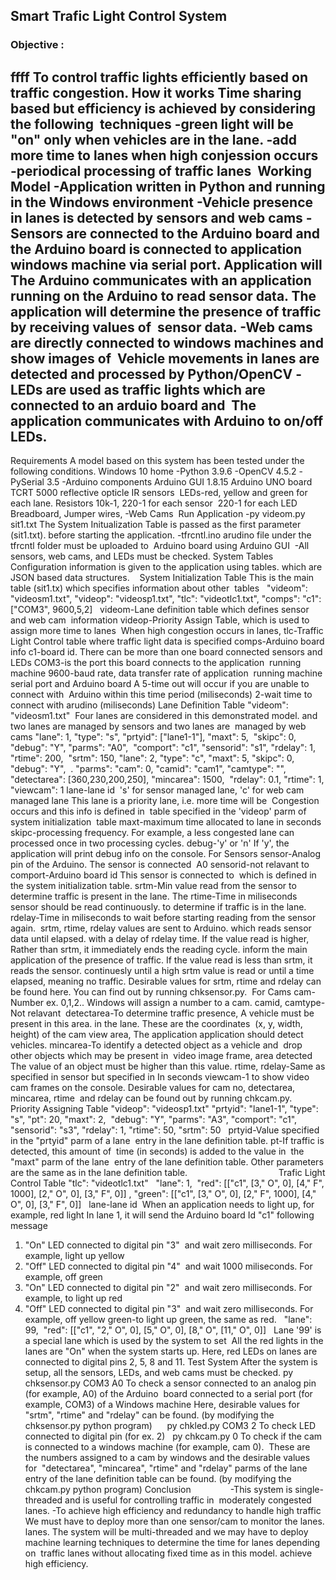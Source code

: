 ## Smart Trafic Light Control System

### Objective :
   ffff
  To control traffic lights efficiently based on traffic congestion.
How it works
Time sharing based but efficiency is achieved by considering the following 
techniques
-green light will be "on" only when vehicles are in the lane.
-add more time to lanes when high conjession occurs
-periodical processing of traffic lanes 
Working Model
-Application written in Python and running in the Windows environment -Vehicle presence in lanes is detected by sensors and web cams
-Sensors are connected to the Arduino board and the Arduino board is connected to
application windows machine via serial port. Application will 
The Arduino communicates with an application running on the Arduino to read sensor data.
The application will determine the presence of traffic by receiving values of 
sensor data.
-Web cams are directly connected to windows machines and show images of 
Vehicle movements in lanes are detected and processed by Python/OpenCV
-LEDs are used as traffic lights which are connected to an arduio board and 
The application communicates with Arduino to on/off LEDs.
-
Requirements
A model based on this system has been tested under the following conditions.
Windows 10 home
-Python 3.9.6
-OpenCV 4.5.2
-PySerial 3.5
-Arduino components
Arduino GUI 1.8.15 Arduino UNO board
TCRT 5000 reflective opticle IR sensors 
LEDs-red, yellow and green for each lane.
Resistors 10k-1, 220-1 for each sensor 
220-1 for each LED
Breadboard, Jumper wires,
-Web Cams 
Run Application
-py videom.py sit1.txt
The System Initualization Table is passed as the first parameter (sit1.txt).
before starting the application.
-tfrcntl.ino arudino file under the tfrcntl folder must be uploaded to 
Arduino board using Arduino GUI 
-All sensors, web cams, and LEDs must be checked.
System Tables
Configuration information is given to the application using tables.
which are JSON based data structures.
  
System Initialization Table
This is the main table (sit1.tx) which specifies information about other 
tables
 
"videom": "videosm1.txt",
"videop": "videosp1.txt",
"tlc": "videotlc1.txt",
"comps": "c1": ["COM3", 9600,5,2]
 
videom-Lane definition table which defines sensor and web cam 
information
videop-Priority Assign Table, which is used to assign more time to lanes 
When high congestion occurs in lanes,
tlc-Traffic Light Control table where traffic light data is
specified
comps-Arduino board info
c1-board id. There can be more than one board connected
sensors and LEDs
COM3-is the port this board connects to the application 
running machine
9600-baud rate, data transfer rate of application 
running machine serial port and Arduino board
A 5-time out will occur if you are unable to connect with 
Arduino within this time period (miliseconds) 2-wait time to connect with arudino (miliseconds)
Lane Definition Table
"videom": "videosm1.txt" 
Four lanes are considered in this demonstrated model.
and two lanes are managed by sensors and two lanes are 
managed by web cams
"lane": 1, "type": "s", "prtyid": ["lane1-1"], "maxt": 5, 
"skipc": 0, "debug": "Y", "parms": "A0", 
"comport": "c1", "sensorid": "s1", "rdelay": 1, "rtime": 200, 
"srtm": 150,
"lane": 2, "type": "c", "maxt": 5, "skipc": 0, "debug": "Y", 
. "parms": "cam": 0, "camid": "cam1", "camtype": "", 
"detectarea": [360,230,200,250], "mincarea": 1500, 
"rdelay": 0.1, "rtime": 1, "viewcam": 1
lane-lane id 
's' for sensor managed lane, 'c' for web cam managed lane
This lane is a priority lane, i.e. more time will be 
Congestion occurs and this info is defined in 
table specified in the 'videop' parm of system initialization 
table
maxt-maximum time allocated to lane in seconds
skipc-processing frequency. For example, a less congested lane can 
processed once in two processing cycles.
debug-'y' or 'n' If 'y', the application will print debug info on the console.
For Sensors
sensor-Analog pin of the Arduino. The sensor is connected 
A0
sensorid-not relavant to comport-Arduino board id This sensor is connected to 
which is defined in the system initialization table.
srtm-Min value read from the sensor to determine traffic
is present in the lane.
The rtime-Time in miliseconds sensor should be read continuously.
to determine if traffic is in the lane.
rdelay-Time in miliseconds to wait before starting reading
from the sensor again. 
srtm, rtime, rdelay values are sent to Arduino.
which reads sensor data until elapsed.
with a delay of rdelay time. If the value read is higher,
Rather than srtm, it immediately ends the reading cycle.
inform the main application of the presence of traffic.
If the value read is less than srtm, it reads the sensor.
continuesly until a high srtm value is read or until a
time elapsed, meaning no traffic.
Desirable values for srtm, rtime and rdelay can be found here.
You can find out by running chksensor.py. 
For Cams
cam-Number ex. 0,1,2.. Windows will assign a number to a cam.
camid, camtype-Not relavant 
detectarea-To determine traffic presence,
A vehicle must be present in this area.
in the lane. These are the coordinates 
(x, y, width, height) of the cam view area,
The application application should detect vehicles.
mincarea-To identify a detected object as a vehicle and 
drop other objects which may be present in 
video image frame, area detected
The value of an object must be higher than this value.
rtime, rdelay-Same as specified in sensor but specified in
In seconds
viewcam-1 to show video cam frames on the console.
Desirable values for cam no, detectarea, mincarea, rtime 
and rdelay can be found out by running chkcam.py. 
Priority Assigning Table
"videop": "videosp1.txt"
"prtyid": "lane1-1", "type": "s", "pt": 20, "maxt": 2, 
"debug": "Y", "parms": "A3", "comport": "c1", 
"sensorid": "s3", "rdelay": 1, "rtime": 50, "srtm": 50
 
prtyid-Value specified in the "prtyid" parm of a lane 
entry in the lane definition table.
pt-If traffic is detected, this amount of 
time (in seconds) is added to the value in 
the "maxt" parm of the lane 
entry of the lane definition table.
Other parameters are the same as in the lane definition table. 
                 
                
Trafic Light Control Table
"tlc": "videotlc1.txt"
 
"lane": 1, 
"red": [["c1", [3," O", 0], [4," F", 1000], [2," O", 0], [3," F", 0]] ,
"green": [["c1", [3," O", 0], [2," F", 1000], [4," O", 0], [3," F", 0]]
 
lane-lane id 
When an application needs to light up, for example, red light
In lane 1, it will send the Arduino board Id "c1" following 
message
1) "On" LED connected to digital pin "3" 
and wait zero milliseconds.
For example, light up yellow
2) "Off" LED connected to digital pin "4" 
and wait 1000 miliseconds.
For example, off green
3) "On" LED connected to digital pin "2" 
and wait zero milliseconds.
For example, to light up red
4) "Off" LED connected to digital pin "3" 
and wait zero milliseconds.
For example, off yellow
green-to light up green, the same as red.
 
"lane": 99, 
"red": [["c1", "2," O", 0], [5," O", 0], [8," O", [11," O", 0]]
 
Lane '99' is a special lane which is used by the system to set 
All the red lights in the lanes are "On" when the system starts up.
Here, red LEDs on lanes are connected to digital pins 2, 5, 8 and 11.
Test System
After the system is setup, all the sensors, LEDs, and web cams must be checked.
py chksensor.py COM3 A0
To check a sensor connected to an analog pin (for example, A0) of the Arduino 
board connected to a serial port (for example, COM3) of a Windows machine
Here, desirable values for "srtm", "rtime" and "rdelay" can be found.
(by modifying the chksensor.py python program)
    
py chkled.py COM3 2
To check LED connected to digital pin (for ex. 2)
 
py chkcam.py 0
To check if the cam is connected to a windows machine (for example, cam 0). 
These are the numbers assigned to a cam by windows and the desirable values for 
"detectarea", "mincarea", "rtime" and "rdelay" parms of the lane 
entry of the lane definition table can be found.
(by modifying the chkcam.py python program)
Conclusion 
             
-This system is single-threaded and is useful for controlling traffic in 
moderately congested lanes.
-To achieve high efficiency and redundancy to handle high traffic 
We must have to deploy more than one sensor/cam to monitor the lanes.
lanes. The system will be multi-threaded and we may have to deploy 
machine learning techniques to determine the time for lanes depending on 
traffic lanes without allocating fixed time as in this model.
achieve high efficiency.
         
 
 
 
